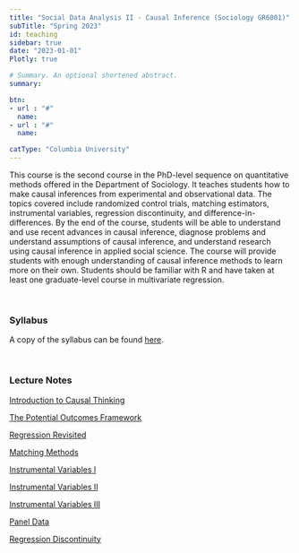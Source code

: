 ```yaml
---
title: "Social Data Analysis II - Causal Inference (Sociology GR6001)"
subTitle: "Spring 2023"
id: teaching
sidebar: true
date: "2023-01-01"
Plotly: true

# Summary. An optional shortened abstract.
summary: 

btn:
- url : "#"
  name: 
- url : "#"
  name: 

catType: "Columbia University"
---
```


This course is the second course in the PhD-level sequence on quantitative methods offered in the Department of Sociology. It teaches students how to make causal inferences from experimental and observational data. The topics covered include randomized control trials, matching estimators, instrumental variables, regression discontinuity, and difference-in-differences. By the end of the course, students will be able to understand and use recent advances in causal inference, diagnose problems and understand assumptions of causal inference, and understand research using causal inference in applied social science. The course will provide students with enough understanding of causal inference methods to learn more on their own. Students should be familiar with R and have taken at least one graduate-level course in multivariate regression. 

&nbsp;

### Syllabus

A copy of the syllabus can be found [here](https://www.dropbox.com/s/llldc35mksa3u98/sda2-2023-syllabus.pdf?raw=1).


&nbsp;

### Lecture Notes

[Introduction to Causal Thinking](https://www.dropbox.com/s/6plcll5tlmpz4wy/01-causal-thinking.pdf?raw=1)

[The Potential Outcomes Framework](https://www.dropbox.com/s/vl6vg2ctnfo9xom/02-potential-outcomes.pdf?raw=1)

[Regression Revisited](https://www.dropbox.com/s/1k7cwnqzfpa08g4/03-regression-revisited.pdf?raw=1)

[Matching Methods](https://www.dropbox.com/s/cnlpkob9kaatgap/04-mathcing.pdf?raw=1)

[Instrumental Variables I](https://www.dropbox.com/s/xwfwn54h72xtiop/05-instrumental-variables-I.pdf?raw=1)

[Instrumental Variables II](https://www.dropbox.com/s/40kiy2t6gldtcct/06-instrumental-variables-II.pdf?raw=1)

[Instrumental Variables III](https://www.dropbox.com/s/576rto33k2qsqel/07-instrumental-variables-III.pdf?raw=1)

[Panel Data](https://www.dropbox.com/s/pzp99rw8wo0nmjg/08-panel-data.pdf?raw=1)

[Regression Discontinuity](https://www.dropbox.com/s/woyeyzy009u6jyg/09-regression-discontinuity.pdf?raw=1)

&nbsp;

